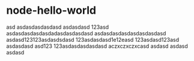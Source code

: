 # node-hello-world
asd
asdasdasdasdasd
asdasdasd
123asd
asdasdasdasdasdadasdasdasdasd
asdasdasdasdasdasdasdasd
asdasd123123asdasdsdasd
123asdasdasd1e12easd
123asdasd123asd
asdasdasd
asd123
123asdasdasdasdasd
aczxczxczxcasd
asdasd
asdasd
asdasd

